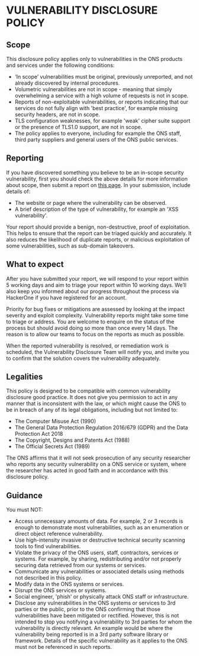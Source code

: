 # VULNERABILITY DISCLOSURE POLICY

## Scope

This disclosure policy applies only to vulnerabilities in the ONS products and services under the following conditions:

- ‘In scope’ vulnerabilities must be original, previously unreported, and not already discovered by internal procedures.
- Volumetric vulnerabilities are not in scope - meaning that simply overwhelming a service with a high volume of
    requests is not in scope.
- Reports of non-exploitable vulnerabilities, or reports indicating that our services do not fully align with 'best
    practice', for example missing security headers, are not in scope.
- TLS configuration weaknesses, for example 'weak' cipher suite support or the presence of TLS1.0 support, are not in
    scope.
- The policy applies to everyone, including for example the ONS staff, third party suppliers and general users of the ONS
    public services.

## Reporting

If you have discovered something you believe to be an in-scope security vulnerability, first you should check the above
details for more information about scope, then submit a report
on [this page](https://hackerone.com/52fa7bc0-5356-4c86-9f79-eeb03e1d55cc/embedded_submissions/new). In your submission,
include details of:

- The website or page where the vulnerability can be observed.
- A brief description of the type of vulnerability, for example an 'XSS vulnerability'.

Your report should provide a benign, non-destructive, proof of exploitation. This helps to ensure that the report can be
triaged quickly and accurately. It also reduces the likelihood of duplicate reports, or malicious exploitation of some
vulnerabilities, such as sub-domain takeovers.

## What to expect

After you have submitted your report, we will respond to your report within 5 working days and aim to triage your report
within 10 working days. We’ll also keep you informed about our progress throughout the process via HackerOne if you have
registered for an account.

Priority for bug fixes or mitigations are assessed by looking at the impact severity and exploit complexity.
Vulnerability reports might take some time to triage or address. You are welcome to enquire on the status of the process
but should avoid doing so more than once every 14 days. The reason is to allow our teams to focus on the reports as much
as possible.

When the reported vulnerability is resolved, or remediation work is scheduled, the Vulnerability Disclosure Team will
notify you, and invite you to confirm that the solution covers the vulnerability adequately.

## Legalities

This policy is designed to be compatible with common vulnerability disclosure good practice. It does not give you
permission to act in any manner that is inconsistent with the law, or which might cause the ONS to be in breach of any
of its legal obligations, including but not limited to:

- The Computer Misuse Act (1990)
- The General Data Protection Regulation 2016/679 (GDPR) and the Data Protection Act 2018
- The Copyright, Designs and Patents Act (1988)
- The Official Secrets Act (1989)

The ONS affirms that it will not seek prosecution of any security researcher who reports any security vulnerability on a
ONS service or system, where the researcher has acted in good faith and in accordance with this disclosure policy.

## Guidance

You must NOT:

- Access unnecessary amounts of data. For example, 2 or 3 records is enough to demonstrate most vulnerabilities, such
    as an enumeration or direct object reference vulnerability.
- Use high-intensity invasive or destructive technical security scanning tools to find vulnerabilities.
- Violate the privacy of the ONS users, staff, contractors, services or systems. For example, by sharing, redistributing
    and/or not properly securing data retrieved from our systems or services.
- Communicate any vulnerabilities or associated details using methods not described in this policy.
- Modify data in the ONS systems or services.
- Disrupt the ONS services or systems.
- Social engineer, 'phish' or physically attack ONS staff or infrastructure.
- Disclose any vulnerabilities in the ONS systems or services to 3rd parties or the public, prior to the ONS confirming
    that those vulnerabilities have been mitigated or rectified. However, this is not intended to stop you notifying a
    vulnerability to 3rd parties for whom the vulnerability is directly relevant. An example would be where the
    vulnerability being reported is in a 3rd party software library or framework. Details of the specific vulnerability as
    it applies to the ONS must not be referenced in such reports.
